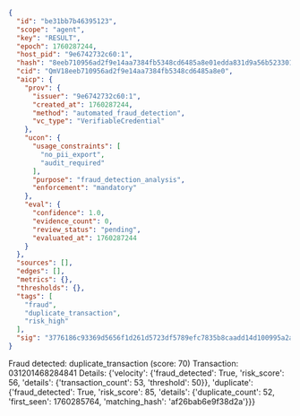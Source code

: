 ```json
{
  "id": "be31bb7b46395123",
  "scope": "agent",
  "key": "RESULT",
  "epoch": 1760287244,
  "host_pid": "9e6742732c60:1",
  "hash": "8eeb710956ad2f9e14aa7384fb5348cd6485a8e01edda831d9a56b5233019371",
  "cid": "QmV18eeb710956ad2f9e14aa7384fb5348cd6485a8e0",
  "aicp": {
    "prov": {
      "issuer": "9e6742732c60:1",
      "created_at": 1760287244,
      "method": "automated_fraud_detection",
      "vc_type": "VerifiableCredential"
    },
    "ucon": {
      "usage_constraints": [
        "no_pii_export",
        "audit_required"
      ],
      "purpose": "fraud_detection_analysis",
      "enforcement": "mandatory"
    },
    "eval": {
      "confidence": 1.0,
      "evidence_count": 0,
      "review_status": "pending",
      "evaluated_at": 1760287244
    }
  },
  "sources": [],
  "edges": [],
  "metrics": {},
  "thresholds": {},
  "tags": [
    "fraud",
    "duplicate_transaction",
    "risk_high"
  ],
  "sig": "3776186c93369d5656f1d261d5723df5789efc7835b8caadd14d100995a2a26d"
}
```

Fraud detected: duplicate_transaction (score: 70)
Transaction: 031201468284841
Details: {'velocity': {'fraud_detected': True, 'risk_score': 56, 'details': {'transaction_count': 53, 'threshold': 50}}, 'duplicate': {'fraud_detected': True, 'risk_score': 85, 'details': {'duplicate_count': 52, 'first_seen': 1760285764, 'matching_hash': 'af26bab6e9f38d2a'}}}
